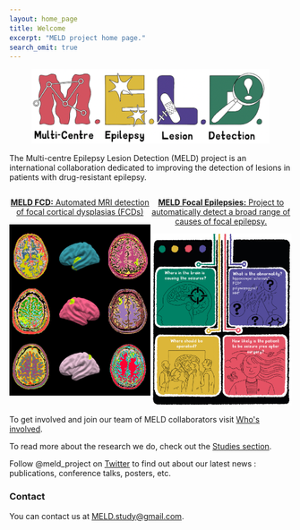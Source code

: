 ```yaml
---
layout: home_page
title: Welcome
excerpt: "MELD project home page."
search_omit: true
---
```


<figure>
<img src="/images/MELD_bridget.png">
</figure>

  The Multi-centre Epilepsy Lesion Detection (MELD) project is an international collaboration dedicated to improving the detection of lesions in patients with drug-resistant epilepsy. 

<div style="display:flex; justify-content: space-around;">
  <div>
    <a href="https://meldproject.github.io//studies/MELD_FCD/">
          <p style="text-align:center"><strong>MELD FCD:</strong> Automated MRI detection of focal cortical dysplasias (FCDs)</p>
      <img src="/images/MELD_FCD_thin.png" alt="MELD FCD">
    </a>
  </div>
  <div>
    <a href="https://meldproject.github.io//studies/">
          <p style="text-align:center"><strong>MELD Focal Epilepsies:</strong> Project to automatically detect a broad range of causes of focal epilepsy.</p>
      <img src="/images/MELD_FE.png" alt="MELD Focal Epilepsies">
    </a>
  </div>
</div>


To get involved and join our team of MELD collaborators visit [Who's involved](https://meldproject.github.io//groups/).

To read more about the research we do, check out the [Studies section](https://meldproject.github.io//studies/).

Follow @meld_project on [Twitter](https://twitter.com/meld_project) to find out about our latest news :  publications, conference talks, posters, etc. 

### Contact

You can contact us at [MELD.study@gmail.com](mailto:MELD.study@gmail.com).
